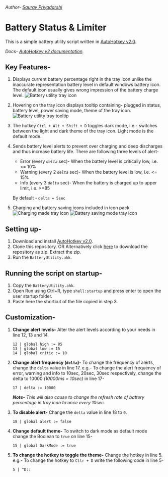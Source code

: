 ###### *Author- [Saurav Priyadarshi](https://github.com/psaurav1290/)*
# Battery Status & Limiter
This is a simple battery utility script written in [AutoHotkey v2.0](https://www.autohotkey.com/).

_Docs- [AutoHotkey v2 documentation](https://www.autohotkey.com/docs/v2/)._

## Key Features-
1. Displays current battery percentage right in the tray icon unlike the inaccurate representation battery level in default windows battery icon. The default icon usually gives wrong impression of the battery charge level.
	![Battery utility tray icon](https://raw.githubusercontent.com/psaurav1290/battery-status-and-limiter/main/screenshots/tray.png)
2. Hovering on the tray icon displays tooltip containing- plugged in status, battery level, power saving mode, theme of the tray icon.
	![Battery utility tray tooltip](https://raw.githubusercontent.com/psaurav1290/battery-status-and-limiter/main/screenshots/tray-tooltip.png)
3. The hotkey `Ctrl + Alt + Shift + D` toggles dark mode, i.e.- switches between the light and dark theme of the tray icon. Light mode is the default mode.
4. Sends battery level alerts to prevent over charging and deep discharges and thus increase battery life. There are following three levels of alert-
	- Error (every *`delta`* sec)- When the battery level is critically low, i.e. <= 10%
	- Warning (every 2 *`delta`* sec)- When the battery level is low, i.e. <= 15%
	- Info (every 3 *`delta`* sec)- When the battery is charged up to upper limit, i.e. >=85
	
	By default - `delta = 5sec`
5. Charging and battery saving icons included in icon pack.
	![Charging made tray icon](https://raw.githubusercontent.com/psaurav1290/battery-status-and-limiter/main/screenshots/charging-mode.png)
	![Battery saving mode tray icon](https://raw.githubusercontent.com/psaurav1290/battery-status-and-limiter/main/screenshots/eco-mode.png)

## Setting up-
1. Download and install [AutoHotkey v2.0](https://www.autohotkey.com/).
2. Clone this repository.
	OR
	Alternatively click [here](https://github.com/psaurav1290/battery-status-and-limiter/archive/refs/heads/main.zip) to download the repository as zip. Extract the zip.
3. Run the `BatteryUtility.ahk`.

## Running the script on startup-
1. Copy the `BatteryUtility.ahk`.
2. Open Run using Ctrl+R, type `shell:startup` and press enter to open the user startup folder.
3. Paste here the shortcut of the file copied in step 3.

## Customization-
1.  **Change alert levels-**
	Alter the alert levels according to your needs in line 12, 13 and 14.
	```
	12 | global high := 85
	13 | global low := 15
	14 | global critic := 10
	```

2. **Change alert frequency (`delta`)-**
	To change the frequency of alerts, change the `delta` value in line 17.
	e.g.-
	To change the alert frequency of error, warning and info to 10sec, 20sec, 30sec respectively, change the delta to 10000 *(10000ms = 10sec)* in line 17-
	```
	17 | delta := 10000
	```
	
	***Note-** This will also cause to change the refresh rate of battery percentage in tray icon to once every 10sec.*

3. **To disable  alert-**
	Change the `delta` value in line 18 to `0`.
	```
	18 | global alert := false
	```

4. **Change default theme-**
	To switch to dark mode as default mode change the Boolean to `true` on line 15-
	```
	15 | global DarkMode := true
	```

5. **To change the hotkey to toggle the theme-**
	Change the hotkey in line 5.
	e.g.- To change the hotkey to `Ctlr + D` write the following code in line 5-
	```
	5 | ^D::
	```
